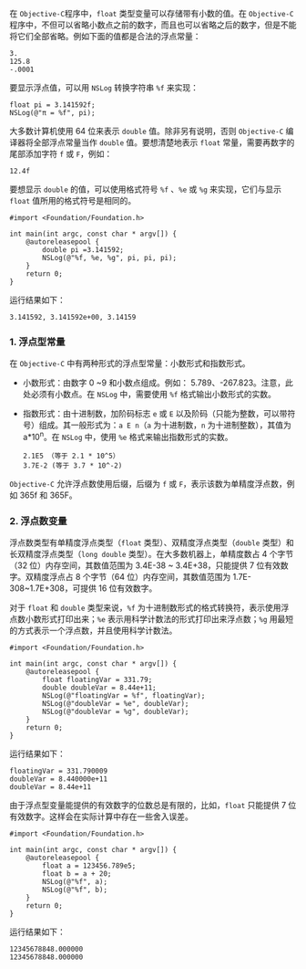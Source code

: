 在 `Objective-C`程序中，`float` 类型变量可以存储带有小数的值。在 `Objective-C` 程序中，不但可以省略小数点之前的数字，而且也可以省略之后的数字，但是不能将它们全部省略。例如下面的值都是合法的浮点常量：

```
3.
125.8
-.0001
```

要显示浮点值，可以用 `NSLog` 转换字符串 `%f` 来实现：

```objc
float pi = 3.141592f;
NSLog(@"π = %f", pi);
```

大多数计算机使用 64 位来表示 `double` 值。除非另有说明，否则 `Objective-C` 编译器将全部浮点常量当作 `double` 值。要想清楚地表示 `float` 常量，需要再数字的尾部添加字符 `f` 或 `F`，例如：

```
12.4f
```

要想显示 `double` 的值，可以使用格式符号 `%f` 、`%e` 或 `%g` 来实现，它们与显示 `float` 值所用的格式符号是相同的。

```objc
#import <Foundation/Foundation.h>

int main(int argc, const char * argv[]) {
    @autoreleasepool {
        double pi =3.141592;
        NSLog(@"%f, %e, %g", pi, pi, pi);
    }
    return 0;
}
```

运行结果如下：

```shell
3.141592, 3.141592e+00, 3.14159
```

### 1. 浮点型常量

在 `Objective-C` 中有两种形式的浮点型常量：小数形式和指数形式。

+   小数形式：由数字 0 ~9 和小数点组成。例如： 5.789、-267.823。注意，此处必须有小数点。在 `NSLog` 中，需要使用 `%f` 格式输出小数形式的实数。

+   指数形式：由十进制数，加阶码标志 `e` 或 `E` 以及阶码（只能为整数，可以带符号）组成。其一般形式为：`a E n`（`a` 为十进制数，`n` 为十进制整数），其值为 a*10<sup>n</sup>。在 `NSLog` 中，使用 `%e` 格式来输出指数形式的实数。

    ```
    2.1E5 （等于 2.1 * 10^5）
    3.7E-2 (等于 3.7 * 10^-2)
    ```

`Objective-C` 允许浮点数使用后缀，后缀为 `f` 或 `F`，表示该数为单精度浮点数，例如 365f 和 365F。

### 2. 浮点数变量

浮点数类型有单精度浮点类型（`float` 类型）、双精度浮点类型（`double` 类型）和长双精度浮点类型（`long double` 类型）。在大多数机器上，单精度数占 4 个字节（32 位）内存空间，其数值范围为 3.4E-38 ~ 3.4E+38，只能提供 7 位有效数字。双精度浮点占 8 个字节（64 位）内存空间，其数值范围为 1.7E-308~1.7E+308，可提供 16 位有效数字。

对于 `float` 和 `double` 类型来说，`%f` 为十进制数形式的格式转换符，表示使用浮点数小数形式打印出来；`%e` 表示用科学计数法的形式打印出来浮点数；`%g` 用最短的方式表示一个浮点数，并且使用科学计数法。

```objc
#import <Foundation/Foundation.h>

int main(int argc, const char * argv[]) {
    @autoreleasepool {
        float floatingVar = 331.79;
        double doubleVar = 8.44e+11;
        NSLog(@"floatingVar = %f", floatingVar);
        NSLog(@"doubleVar = %e", doubleVar);
        NSLog(@"doubleVar = %g", doubleVar);
    }
    return 0;
}
```

运行结果如下：

```
floatingVar = 331.790009
doubleVar = 8.440000e+11
doubleVar = 8.44e+11
```

由于浮点型变量能提供的有效数字的位数总是有限的，比如，`float` 只能提供 7 位有效数字。这样会在实际计算中存在一些舍入误差。

```objc
#import <Foundation/Foundation.h>

int main(int argc, const char * argv[]) {
    @autoreleasepool {
        float a = 123456.789e5;
        float b = a + 20;
        NSLog(@"%f", a);
        NSLog(@"%f", b);
    }
    return 0;
}
```

运行结果如下：

```
12345678848.000000
12345678848.000000
```

